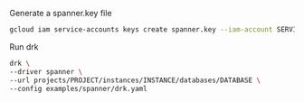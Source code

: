 Generate a spanner.key file

```sh
gcloud iam service-accounts keys create spanner.key --iam-account SERVICE_ACCOUNT_EMAIL
```

Run drk

```sh
drk \
--driver spanner \
--url projects/PROJECT/instances/INSTANCE/databases/DATABASE \
--config examples/spanner/drk.yaml
```